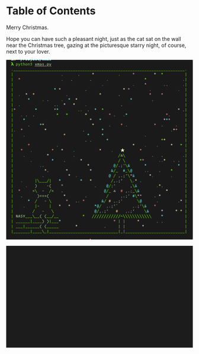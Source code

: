 # Table of Contents



Merry Christmas.

Hope you can have such a pleasant night, just as the cat sat on the wall near the Christmas tree, gazing at the picturesque starry night, of course, next to your lover.

![img](./sshot.png)

![img](./xmas.svg)
